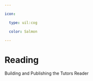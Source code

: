 ```yaml
---

icon: 

  type: uil:cog

  color: Salmon

---
```


# Reading

Building and Publishing the Tutors Reader